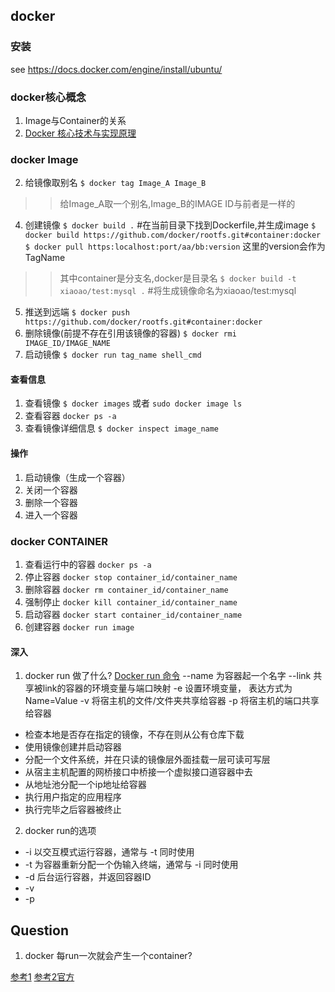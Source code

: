 ## docker

### 安装
see https://docs.docker.com/engine/install/ubuntu/
### docker核心概念
1. Image与Container的关系
2. [Docker 核心技术与实现原理](http://dockone.io/article/2941)

### docker Image

2. 给镜像取别名
`$ docker tag Image_A Image_B`
>> 给Image_A取一个别名,Image_B的IMAGE ID与前者是一样的

4. 创建镜像
`$ docker build .` #在当前目录下找到Dockerfile,并生成image
`$ docker build https://github.com/docker/rootfs.git#container:docker`
`$ docker pull https:localhost:port/aa/bb:version`  这里的version会作为TagName
>> 其中container是分支名,docker是目录名
`$ docker build -t xiaoao/test:mysql .` #将生成镜像命名为xiaoao/test:mysql
5. 推送到远端
`$ docker push https://github.com/docker/rootfs.git#container:docker`
6. 删除镜像(前提不存在引用该镜像的容器)
`$ docker rmi IMAGE_ID/IMAGE_NAME`
7. 启动镜像
`$ docker run tag_name shell_cmd`

#### 查看信息
1. 查看镜像
`$ docker images` 或者 `sudo docker image ls`
2. 查看容器
`docker ps -a`
3. 查看镜像详细信息
`$ docker inspect image_name`

#### 操作
1. 启动镜像（生成一个容器）
2. 关闭一个容器
3. 删除一个容器
4. 进入一个容器




### docker CONTAINER
1. 查看运行中的容器
`docker ps -a`
2. 停止容器
`docker stop container_id/container_name`
3. 删除容器
`docker rm container_id/container_name`
4. 强制停止
`docker kill container_id/container_name`
5. 启动容器
`docker start container_id/container_name`
6. 创建容器
`docker run image`

#### 深入
1. docker run 做了什么?
[Docker run 命令](https://www.runoob.com/docker/docker-run-command.html)
--name 为容器起一个名字
--link  共享被link的容器的环境变量与端口映射
-e 设置环境变量， 表达方式为Name=Value
-v 将宿主机的文件/文件夹共享给容器
-p 将宿主机的端口共享给容器
* 检查本地是否存在指定的镜像，不存在则从公有仓库下载
* 使用镜像创建并启动容器
* 分配一个文件系统，并在只读的镜像层外面挂载一层可读可写层
* 从宿主主机配置的网桥接口中桥接一个虚拟接口道容器中去
* 从地址池分配一个ip地址给容器
* 执行用户指定的应用程序
* 执行完毕之后容器被终止
2. docker run的选项
* -i	以交互模式运行容器，通常与 -t 同时使用
* -t	为容器重新分配一个伪输入终端，通常与 -i 同时使用
* -d	后台运行容器，并返回容器ID
* -v
* -p


## Question
1. docker 每run一次就会产生一个container?





[参考1](https://www.cnblogs.com/lcword/p/13711443.html)
[参考2官方](https://docs.docker.com/engine/reference/commandline/build)
